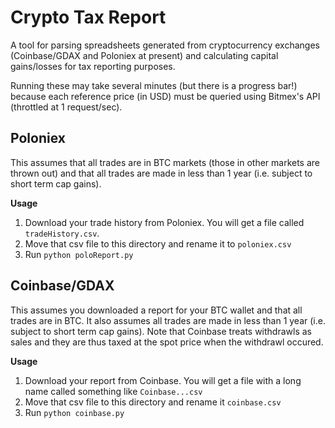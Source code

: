 # Crypto Tax Report
A tool for parsing spreadsheets generated from cryptocurrency exchanges (Coinbase/GDAX and Poloniex at present) and calculating capital gains/losses for tax reporting purposes.

Running these may take several minutes (but there is a progress bar!) because each reference price (in USD) must be queried using Bitmex's API (throttled at 1 request/sec).

## Poloniex

This assumes that all trades are in BTC markets (those in other markets are thrown out) and that all trades are made in less than 1 year (i.e. subject to short term cap gains).

**Usage**

1. Download your trade history from Poloniex. You will get a file called `tradeHistory.csv`.
2. Move that csv file to this directory and rename it to `poloniex.csv`
3. Run `python poloReport.py`

## Coinbase/GDAX

This assumes you downloaded a report for your BTC wallet and that all trades are in BTC. It also assumes all trades are made in less than 1 year (i.e. subject to short term cap gains). Note that Coinbase treats withdrawls as sales and they are thus taxed at the spot price when the withdrawl occured.

**Usage**

1. Download your report from Coinbase. You will get a file with a long name called something like `Coinbase...csv`
2. Move that csv file to this directory and rename it `coinbase.csv`
3. Run `python coinbase.py`

